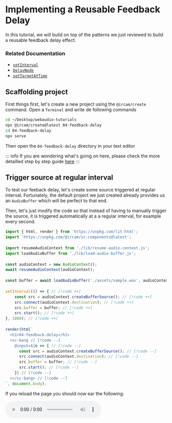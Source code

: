 <script setup>
import { withBase } from 'vitepress'
</script>

# Implementing a Reusable Feedback Delay

In this tutorial, we will build on top of the patterns we just reviewed to build a reusable feedback delay effect.

### Related Documentation

- [`setInterval`](https://developer.mozilla.org/docs/Web/API/setInterval)
- [`DelayNode`](https://developer.mozilla.org/docs/Web/API/DelayNode)
- [`setTargetAtTime`](https://developer.mozilla.org/docs/Web/API/AudioParam/setTargetAtTime) 

## Scaffolding project

First things first, let's create a new project using the `@ircam/create` command. Open a `Terminal` and write de following commands

```sh
cd ~/Desktop/webaudio-tutorials
npx @ircam/create@latest 04-feedback-delay
cd 04-feedback-delay
npx serve
```

Then open the `04-feedback-delay` directory in your text editor

::: info
If you are wondering what's going on here, please check the more detailled step by step guide [here](./amplitude-modulation-synthesis.html#scaffold-the-project-automatically)
:::

## Trigger source at regular interval

To test our feeback delay, let's create some source triggered at regular interval. Fortunately, the default project we just created already provides us an `AudioBuffer` which will be perfect to that end.

Then, let's just modify the code so that instead of having to manually trigger the source, it is triggered automatically at a a regular interval, for example every second.

```js
import { html, render } from 'https://unpkg.com/lit-html';
import 'https://unpkg.com/@ircam/sc-components@latest';

import resumeAudioContext from './lib/resume-audio-context.js';
import loadAudioBuffer from './lib/load-audio-buffer.js';

const audioContext = new AudioContext();
await resumeAudioContext(audioContext);

const buffer = await loadAudioBuffer('./assets/sample.wav', audioContext.sampleRate);

setInterval(() => { // [!code ++]
    const src = audioContext.createBufferSource(); // [!code ++]
    src.connect(audioContext.destination); // [!code ++]
    src.buffer = buffer; // [!code ++]
    src.start(); // [!code ++]
}, 1000); // [!code ++]

render(html`
  <h1>04-feedback-delay</h1>
  <sc-bang // [!code --]
    @input=${e => { // [!code --]
      const src = audioContext.createBufferSource(); // [!code --]
      src.connect(audioContext.destination); // [!code --]
      src.buffer = buffer; // [!code --]
      src.start(); // [!code --]
    }} // [!code --]
  ></sc-bang> // [!code --]
`, document.body);
```

If you reload the page you should now ear the following:

<audio controls loop :src="withBase('/static-assets/feedback-delay-trigger.m4a')" />

## Create a module for the FeedbackDelay class

To implement our `FeedbackDelay`, we will create a new module that we will import into our `main.js` file. Create a new file called `FeedbackDelay.js` inside the `lib` directory:

```md {4}
04-feedback-delay
├── assets              
├── lib                 
│   ├── FeedbackDelay.js
│   ├── load-audio-buffer.js
│   └── resume-audio-context.js
├── index.html
├── main.js
├── README.md
└── styles.css
``` 

And write the basic structure of the class and export it as default export:

```js
// ./lib/FeedbackDelay.js
class FeedbackDelay {
  constructor() {
    console.log('FeedbackDelay created!');
  }
}

export default FeedbackDelay;
```

Then, let's import our newly created `FeedbackDelay` class into the `main.js` file and create a new instance to check that everything works as expected:

```js {4,10}
// main.js
import resumeAudioContext from './lib/resume-audio-context.js';
import loadAudioBuffer from './lib/load-audio-buffer.js';
import FeedbackDelay from './lib/FeedbackDelay.js';

const audioContext = new AudioContext();
await resumeAudioContext(audioContext);

const buffer = await loadAudioBuffer('./assets/sample.wav', audioContext.sampleRate);
const delay = new FeedbackDelay();
```

If you reload the page, you should see the log appear from the `FeedbackDelay` constructor in the console:

![instance-created](../assets/feedback-delay/instance-created.png)

Before going into the implementation of the actual audio graph of the delay, we can already see an issue with our code. Our feedback delay will very probably have to create some nodes to process the audio stream, but our `AudioContext` only lives in the `main.js` "context".

Let's just fix that by passing our resumed `AudioContext` to the `FeedbackDelay` when we instantiate it. And while we are here, let's pass it also an object as second argument that will allow us to configure it later:

```js
// main.js
const delay = new FeedbackDelay(); // [!code --]
const delay = new FeedbackDelay(audioContext, {}); // [!code ++]
```

```js
// ./lib/FeedbackDelay.js
class FeedbackDelay {
  constructor(audioContext, options = {}) {
    console.log('FeedbackDelay created!'); // [!code --]
    // store the audioContext instance inside the FeedbackDelay instance // [!code ++]
    this.audioContext = audioContext; // [!code ++]
    // prepare logic for handling configuration options // [!code ++]
    this.options = Object.assign({}, options); // [!code ++]
  }
}
```

## Connecting to the audio graph

So far so good, we have our `FeedbackDelay` instance created, by it is not yet inserted into our audio graph. Indeed, for now our `AudioBufferSourceNode` is directly connected to the `destination`, while we would like connect it to our delay, which itself should be connected to the destination, such as:

![graph-outer](../assets/feedback-delay/graph-outer.png)

As our `FeedbackDelay` is not a full featured native `AudioNode`, let's consider it will expose two `AudioNode` attributes, which we will be called `input` and `output`, to which native `AudioNode` can connect, or on which they can be connected.

So, let's start by modifying our `main.js` file to insert our feedback delay between the source and the destination:

```js
const buffer = await loadAudioBuffer('./assets/sample.wav', audioContext.sampleRate);
const delay = new FeedbackDelay(audioContext, {});
delay.output.connect(audioContext.destination); // [!code ++]

setInterval(() => {
    const src = audioContext.createBufferSource();
    src.connect(audioContext.destination); // [!code --]
    src.connect(delay.input); // [!code ++]
    src.buffer = buffer;
    src.start();
}, 1000);
```

Of course if you try to reload now, you will run into the following error

```
Uncaught TypeError: Cannot read properties of undefined (reading 'connect')
```

Indeed, the line:

```js
// main.js
delay.output.connect(audioContext.destination);
```` 

tries to call some `connect` method on something that is not defined into our `FeedbackDelay` class. So let's fix this issue, by creating the `input` and `output` nodes of our `FeedbackDelay`:

```js {}
// ./lib/FeedbackDelay.js
class FeedbackDelay {
  constructor(audioContext, options = {}) {
    // store the audioContext instance inside the FeedbackDelay instance
    this.audioContext = audioContext;
    // prepare logic for handling configuration options
    this.options = Object.assign({}, options);

    this.input = this.audioContext.createGain(); 
    this.output = this.audioContext.createGain();
  }
}
```

Ok, now that our `FeedbackDelay` expose an `input` and an `output` attribute, which are both `AudioNode`, the code should not complain anymore. Then, if you reload your page, you should see that all errors disappeared. 

But all sound as well... This is because inside our `FeedbackDelay` class the `input` and `output` are not connected together. Let's fix that with implementing our feedback delay for good.

## Implement the internal audio graph

The internal graph of our `FeedbackDelay` will look like the following, with direct connection between the input and output to propagate the direct signal, and branch containing the delay itself with its feedback loop.

![graph-inner](../assets/feedback-delay/graph-inner.png)

Let's thus implement this graph into our `FeedbackDelay` class:

```js {8-10,13-36}
// ./lib/FeedbackDelay.js
class FeedbackDelay {
  constructor(audioContext, options = {}) {
    // store the audioContext instance inside the FeedbackDelay instance
    this.audioContext = audioContext;
    // define default parameter values that can be overriden with options
    this.options = Object.assign({
      preGain: 0.7,
      delayTime: 0.2,
      feedback: 0.8,
    }, options);

    /* Setup audio nodes */
    // input / ouput node
    this.input = this.audioContext.createGain();
    this.output = this.audioContext.createGain();
    // feedback loop nodes
    this.preGain = this.audioContext.createGain();
    this.preGain.gain.value = this.options.preGain;
    
    this.delay = this.audioContext.createDelay(1); // "1" is the maximum delay time
    this.delay.delayTime.value = this.options.delayTime;

    this.feedback = this.audioContext.createGain();
    this.feedback.gain.value = this.options.feedback;

    /* Setup connections */
    // direct signal
    this.input.connect(this.output);
    // direct delay line
    this.input.connect(this.preGain);
    this.preGain.connect(this.delay);
    this.delay.connect(this.output);
    // feedback loop
    this.delay.connect(this.feedback);
    this.feedback.connect(this.delay);
  }
}

export default FeedbackDelay;
```

Tada! I you reload now, you will be able to ear the feedback delay line in action:

<audio controls loop :src="withBase('/static-assets/feedback-delay-full.m4a')" />

::: info
You can hear that the overlap between the delay line and a new triggering of a source is not very clean, while it should be as we trigger a new sound every 1s and our `delayTime` is 0.2s. This is due to how we trigger our source. Indeed using `setInterval` as we did in first step is generally not a good idea in audio applications as this timer is not precise enough. In the next tutorials we will learn how to overcome such timing issues.
:::

## User interface

Before concluding this tutorial, let's add some graphical user interface (GUI) to control our feedback delay parameters. First, we will define new methods in our `FeedbackDelay` class to hide the internals from the main code:

```js {7-23}
// ./lib/FeedbackDelay.js
class FeedbackDelay {
  constructor(audioContext, options = {}) {
    // ...
  }

  setPreGain(value) {
    const timeConstant = 0.01;
    const currentTime = this.audioContext.currentTime;
    this.preGain.gain.setTargetAtTime(value, currentTime, timeConstant);
  }

  setFeedback(value) {
    const timeConstant = 0.01;
    const currentTime = this.audioContext.currentTime;
    this.feedback.gain.setTargetAtTime(value, currentTime, timeConstant);
  }

  setDelayTime(value) {
    const timeConstant = 0.01;
    const currentTime = this.audioContext.currentTime;
    this.delay.delayTime.setTargetAtTime(value, currentTime, timeConstant);
  }
}
```

::: tip
As you can see, this time we used the [`setTargetAtTime`](https://developer.mozilla.org/en-US/docs/Web/API/AudioParam/setTargetAtTime) automation method of the `AudioParam` we want to update. Indeed, using this automation method, instead of `param.value = newValue` as we did until now, will protect us from discontinuities in the computation of the audio signal, preventings all sorts of click and pops.
::: 

Now that everything is ready in our `FeedbackDelay` class, let's just create our user interface:

```js {4-24}
// main.js
render(html`
  <h1>04-feedback-delay</h1>
  <div>
    <sc-text>preGain</sc-text>
    <sc-slider
      value=${delay.options.preGain}
      @input=${e => delay.setPreGain(e.detail.value)}
    ></sc-slider>
  </div>
  <div>
    <sc-text>feedback</sc-text>
    <sc-slider
      value=${delay.options.feedback}
      @input=${e => delay.setFeedback(e.detail.value)}
    ></sc-slider>
  </div>
  <div>
    <sc-text>delayTime</sc-text>
    <sc-slider
      value=${delay.options.delayTime}
      @input=${e => delay.setDelayTime(e.detail.value)}
    ></sc-slider>
  </div>
`, document.body);
```

And done! If you reload your page, you should now see the interface and should be able to play with the parameters of your feedback delay:

![gui](../assets/feedback-delay/gui.png)

## Conclusion

In this tutorial, you have created an abstract and reusable audio effect using JavaScript classes and modules. With such pattern, you can envision reusing this effect in another project very easily by just copy / paste the file and importing it, or even start creating your own library of audio effects!

In the next tutorials, we will focus on how to fix the issue we have seen with innacuracy of the `setInterval` during this tutorial. Properly understand this timing issue and how to fix them is a key element to build more advanced synthesis methods and audio applications.






